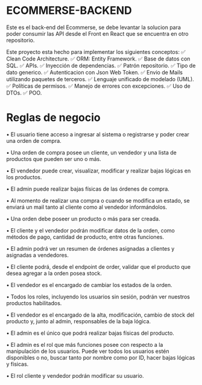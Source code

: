 # ECOMMERSE-BACKEND
Este es el back-end del Ecommerse, se debe levantar la solucion para poder consumir las API desde el Front en React que se encuentra en otro repositorio.

Este proyecto esta hecho para implementar los siguientes conceptos:
✅ Clean Code Architecture.
✅ ORM: Entity Framework.
✅ Base de datos con SQL.
✅ APIs.
✅ Inyección de dependencias.
✅ Patrón repositorio.
✅ Tipo de dato generico.
✅ Autenticacion con Json Web Token.
✅ Envio de Mails utilizando paquetes de terceros.
✅ Lenguaje unificado de modelado (UML).
✅ Políticas de permisos.
✅ Manejo de errores con excepciones.
✅ Uso de DTOs.
✅ POO.

# Reglas de negocio

• El usuario tiene acceso a ingresar al sistema o registrarse y poder crear una orden de compra.

• Una orden de compra posee un cliente, un vendedor y una lista de productos que pueden ser uno o más.

• El vendedor puede crear, visualizar, modificar y realizar bajas lógicas en los productos.

• El admin puede realizar bajas físicas de las órdenes de compra.

• Al momento de realizar una compra o cuando se modifica un estado, se enviará un mail tanto al cliente como al vendedor informándolos.

• Una orden debe poseer un producto o más para ser creada.

• El cliente y el vendedor podrán modificar datos de la orden, como métodos de pago, cantidad de producto, entre otras funciones.

• El admin podrá ver un resumen de órdenes asignadas a clientes y asignadas a vendedores.

• El cliente podrá, desde el endpoint de order, validar que el producto que desea agregar a la orden posea stock.

• El vendedor es el encargado de cambiar los estados de la orden.

• Todos los roles, incluyendo los usuarios sin sesión, podrán ver nuestros productos habilitados.

• El vendedor es el encargado de la alta, modificación, cambio de stock del producto y, junto al admin, responsables de la baja lógica.

• El admin es el único que podrá realizar bajas físicas del producto.

• El admin es el rol que más funciones posee con respecto a la manipulación de los usuarios. Puede ver todos los usuarios estén disponibles o no, buscar tanto por nombre como por ID, hacer bajas lógicas y físicas.

• El rol cliente y vendedor podrán modificar su usuario.
